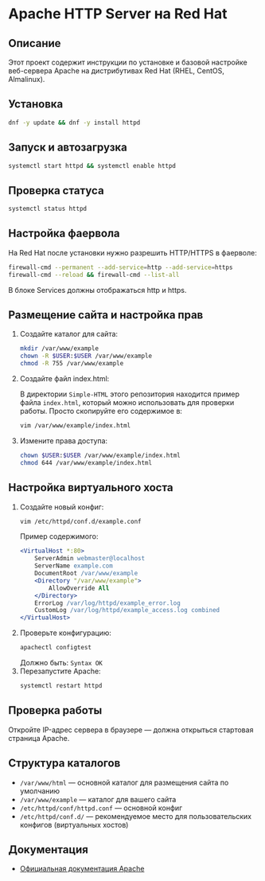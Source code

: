 # Apache HTTP Server на Red Hat

## Описание
Этот проект содержит инструкции по установке и базовой настройке веб-сервера Apache на дистрибутивах Red Hat (RHEL, CentOS, Almalinux).

## Установка
```bash
dnf -y update && dnf -y install httpd
```

## Запуск и автозагрузка
```bash
systemctl start httpd && systemctl enable httpd
```

## Проверка статуса
```bash
systemctl status httpd
```

## Настройка фаервола
На Red Hat после установки нужно разрешить HTTP/HTTPS в фаерволе:
```bash
firewall-cmd --permanent --add-service=http --add-service=https
firewall-cmd --reload && firewall-cmd --list-all
```
В блоке Services должны отображаться http и https.

## Размещение сайта и настройка прав
1. Создайте каталог для сайта:
   ```bash
   mkdir /var/www/example
   chown -R $USER:$USER /var/www/example
   chmod -R 755 /var/www/example
   ```
2. Создайте файл index.html:
    
   В директории `Simple-HTML` этого репозитория находится пример файла `index.html`, который можно использовать для проверки работы. Просто скопируйте его содержимое в:
   ```bash
   vim /var/www/example/index.html
   ```
   
3. Измените права доступа:
   ```bash
   chown $USER:$USER /var/www/example/index.html
   chmod 644 /var/www/example/index.html
   ```

## Настройка виртуального хоста
1. Создайте новый конфиг:
   ```bash
   vim /etc/httpd/conf.d/example.conf
   ```
   Пример содержимого:
   ```apache
   <VirtualHost *:80>
       ServerAdmin webmaster@localhost
       ServerName example.com
       DocumentRoot /var/www/example
       <Directory "/var/www/example">
           AllowOverride All
       </Directory>
       ErrorLog /var/log/httpd/example_error.log
       CustomLog /var/log/httpd/example_access.log combined
   </VirtualHost>
   ```
2. Проверьте конфигурацию:
   ```bash
   apachectl configtest
   ```
   Должно быть: `Syntax OK`
3. Перезапустите Apache:
   ```bash
   systemctl restart httpd
   ```

## Проверка работы
Откройте IP-адрес сервера в браузере — должна открыться стартовая страница Apache.

## Структура каталогов
- `/var/www/html` — основной каталог для размещения сайта по умолчанию
- `/var/www/example` — каталог для вашего сайта
- `/etc/httpd/conf/httpd.conf` — основной конфиг
- `/etc/httpd/conf.d/` — рекомендуемое место для пользовательских конфигов (виртуальных хостов)

## Документация
- [Официальная документация Apache](https://httpd.apache.org/docs/)
